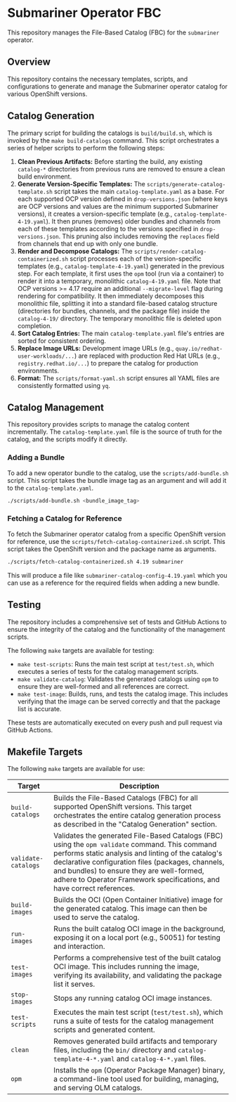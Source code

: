 # Submariner Operator FBC

This repository manages the File-Based Catalog (FBC) for the `submariner` operator.

## Overview

This repository contains the necessary templates, scripts, and configurations to generate and manage the Submariner operator catalog for various OpenShift versions.

## Catalog Generation

The primary script for building the catalogs is `build/build.sh`, which is invoked by the `make build-catalogs` command. This script orchestrates a series of helper scripts to perform the following steps:

1.  **Clean Previous Artifacts:** Before starting the build, any existing `catalog-*` directories from previous runs are removed to ensure a clean build environment.
2.  **Generate Version-Specific Templates:** The `scripts/generate-catalog-template.sh` script takes the main `catalog-template.yaml` as a base. For each supported OCP version defined in `drop-versions.json` (where keys are OCP versions and values are the minimum supported Submariner versions), it creates a version-specific template (e.g., `catalog-template-4-19.yaml`). It then prunes (removes) older bundles and channels from each of these templates according to the versions specified in `drop-versions.json`. This pruning also includes removing the `replaces` field from channels that end up with only one bundle.
3.  **Render and Decompose Catalogs:** The `scripts/render-catalog-containerized.sh` script processes each of the version-specific templates (e.g., `catalog-template-4-19.yaml`) generated in the previous step. For each template, it first uses the `opm` tool (run via a container) to render it into a temporary, monolithic `catalog-4-19.yaml` file. Note that OCP versions >= 4.17 require an additional `--migrate-level` flag during rendering for compatibility. It then immediately decomposes this monolithic file, splitting it into a standard file-based catalog structure (directories for bundles, channels, and the package file) inside the `catalog-4-19/` directory. The temporary monolithic file is deleted upon completion.
4.  **Sort Catalog Entries:** The main `catalog-template.yaml` file's entries are sorted for consistent ordering.
5.  **Replace Image URLs:** Development image URLs (e.g., `quay.io/redhat-user-workloads/...`) are replaced with production Red Hat URLs (e.g., `registry.redhat.io/...`) to prepare the catalog for production environments.
6.  **Format:** The `scripts/format-yaml.sh` script ensures all YAML files are consistently formatted using `yq`.

## Catalog Management

This repository provides scripts to manage the catalog content incrementally. The `catalog-template.yaml` file is the source of truth for the catalog, and the scripts modify it directly.

### Adding a Bundle

To add a new operator bundle to the catalog, use the `scripts/add-bundle.sh` script. This script takes the bundle image tag as an argument and will add it to the `catalog-template.yaml`.

```bash
./scripts/add-bundle.sh <bundle_image_tag>
```

### Fetching a Catalog for Reference

To fetch the Submariner operator catalog from a specific OpenShift version for reference, use the `scripts/fetch-catalog-containerized.sh` script. This script takes the OpenShift version and the package name as arguments.

```bash
./scripts/fetch-catalog-containerized.sh 4.19 submariner
```

This will produce a file like `submariner-catalog-config-4.19.yaml` which you can use as a reference for the required fields when adding a new bundle.

## Testing

The repository includes a comprehensive set of tests and GitHub Actions to ensure the integrity of the catalog and the functionality of the management scripts.

The following `make` targets are available for testing:

*   `make test-scripts`: Runs the main test script at `test/test.sh`, which executes a series of tests for the catalog management scripts.
*   `make validate-catalog`: Validates the generated catalogs using `opm` to ensure they are well-formed and all references are correct.
*   `make test-image`: Builds, runs, and tests the catalog image. This includes verifying that the image can be served correctly and that the package list is accurate.

These tests are automatically executed on every push and pull request via GitHub Actions.

## Makefile Targets

The following `make` targets are available for use:

| Target | Description |
| --- | --- |
| `build-catalogs` | Builds the File-Based Catalogs (FBC) for all supported OpenShift versions. This target orchestrates the entire catalog generation process as described in the "Catalog Generation" section. |
| `validate-catalogs` | Validates the generated File-Based Catalogs (FBC) using the `opm validate` command. This command performs static analysis and linting of the catalog's declarative configuration files (packages, channels, and bundles) to ensure they are well-formed, adhere to Operator Framework specifications, and have correct references. |
| `build-images` | Builds the OCI (Open Container Initiative) image for the generated catalog. This image can then be used to serve the catalog. |
| `run-images` | Runs the built catalog OCI image in the background, exposing it on a local port (e.g., 50051) for testing and interaction. |
| `test-images` | Performs a comprehensive test of the built catalog OCI image. This includes running the image, verifying its availability, and validating the package list it serves. |
| `stop-images` | Stops any running catalog OCI image instances. |
| `test-scripts` | Executes the main test script (`test/test.sh`), which runs a suite of tests for the catalog management scripts and generated content. |
| `clean` | Removes generated build artifacts and temporary files, including the `bin/` directory and `catalog-template-4-*.yaml` and `catalog-4-*.yaml` files. |
| `opm` | Installs the `opm` (Operator Package Manager) binary, a command-line tool used for building, managing, and serving OLM catalogs. |

